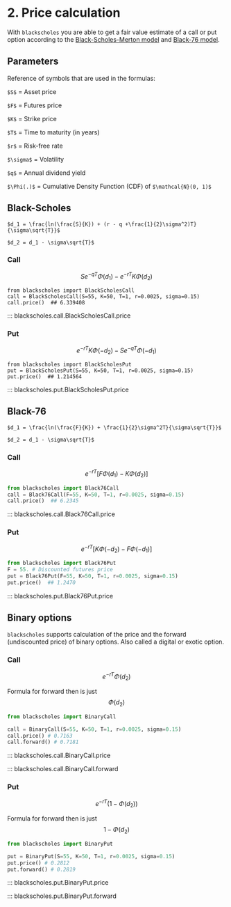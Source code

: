 # 2. Price calculation

<script src="//yihui.org/js/math-code.js" defer></script>
<!-- Just one possible MathJax CDN below. You may use others. -->
<script defer
  src="//mathjax.rstudio.com/latest/MathJax.js?config=TeX-MML-AM_CHTML">
</script>

With `blackscholes` you are able to get a fair value
estimate of a call or 
put option according to the [Black-Scholes-Merton model](#bs)
and [Black-76 model](#b76).

## Parameters

Reference of symbols that are used in the formulas:


`$S$` = Asset price

`$F$` = Futures price

`$K$` = Strike price

`$T$` = Time to maturity (in years)

`$r$` = Risk-free rate

`$\sigma$` = Volatility

`$q$` = Annual dividend yield

`$\Phi(.)$` = Cumulative Density Function (CDF) of  `$\mathcal{N}(0, 1)$`

## Black-Scholes <a name="bs"></a>

`$d_1 = \frac{ln(\frac{S}{K}) + (r - q +\frac{1}{2}\sigma^2)T}{\sigma\sqrt{T}}$`

`$d_2 = d_1 - \sigma\sqrt{T}$`

### Call

$$ S e^{-qT} \Phi(d_1) - e^{-rT}K\Phi(d_2)$$

```python3
from blackscholes import BlackScholesCall
call = BlackScholesCall(S=55, K=50, T=1, r=0.0025, sigma=0.15)
call.price()  ## 6.339408
```

::: blackscholes.call.BlackScholesCall.price

### Put

$$e^{-rT}K\Phi(-d_2) - S e^{-qT} \Phi(-d_1)$$

```python3
from blackscholes import BlackScholesPut
put = BlackScholesPut(S=55, K=50, T=1, r=0.0025, sigma=0.15)
put.price()  ## 1.214564
```

::: blackscholes.put.BlackScholesPut.price

## Black-76 <a name="b76"></a>

`$d_1 = \frac{ln(\frac{F}{K}) + \frac{1}{2}\sigma^2T}{\sigma\sqrt{T}}$`

`$d_2 = d_1 - \sigma\sqrt{T}$`

### Call

$$e^{-rT} \bigg[F \Phi(d_1) - K\Phi(d_2) \bigg]$$

```python
from blackscholes import Black76Call
call = Black76Call(F=55, K=50, T=1, r=0.0025, sigma=0.15)
call.price()  ## 6.2345
```

::: blackscholes.call.Black76Call.price

### Put

$$e^{-rT} \bigg[K \Phi(-d_2) - F\Phi(-d_1) \bigg]$$

```python
from blackscholes import Black76Put
F = 55. # Discounted futures price
put = Black76Put(F=55, K=50, T=1, r=0.0025, sigma=0.15)
put.price()  ## 1.2470
```

::: blackscholes.put.Black76Put.price

## Binary options

`blackscholes` supports calculation of the price and the forward (undiscounted price) of binary options. Also called a digital or exotic option.

### Call

$$e^{-rT} \Phi(d_2)$$

Formula for forward then is just $$\Phi(d_2)$$

```python
from blackscholes import BinaryCall

call = BinaryCall(S=55, K=50, T=1, r=0.0025, sigma=0.15)
call.price() # 0.7163
call.forward() # 0.7181
```

::: blackscholes.call.BinaryCall.price

::: blackscholes.call.BinaryCall.forward

### Put

$$e^{-rT} (1 - \Phi(d_2))$$

Formula for forward then is just $$1 - \Phi(d_2)$$

```python
from blackscholes import BinaryPut

put = BinaryPut(S=55, K=50, T=1, r=0.0025, sigma=0.15)
put.price() # 0.2812
put.forward() # 0.2819
```

::: blackscholes.put.BinaryPut.price

::: blackscholes.put.BinaryPut.forward
